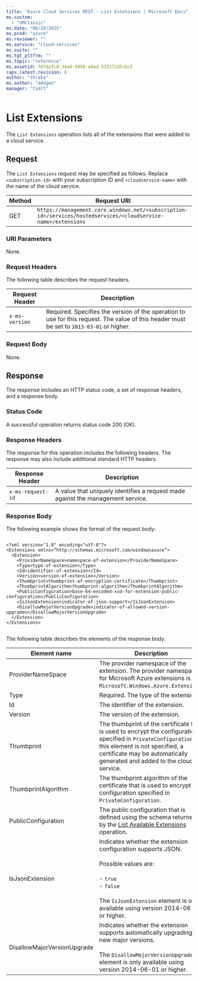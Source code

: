 ```yaml
---
title: "Azure Cloud Services REST - List Extensions | Microsoft Docs"
ms.custom: 
  - "VMClassic"
ms.date: "06/28/2015"
ms.prod: "azure"
ms.reviewer: ""
ms.service: "cloud-services"
ms.suite: ""
ms.tgt_pltfrm: ""
ms.topic: "reference"
ms.assetid: f07dafc0-34a8-4950-a9ad-533172d5cbc5
caps.latest.revision: 8
author: "thraka"
ms.author: "adegeo"
manager: "timlt"
---
```

# List Extensions
The `List Extensions` operation lists all of the extensions that were added to a cloud service.  
  
## Request  
 The `List Extensions` request may be specified as follows. Replace `<subscription-id>` with your subscription ID and `<cloudservice-name>` with the name of the cloud service.  
  
|Method|Request URI|  
|------------|-----------------|  
|GET|`https://management.core.windows.net/<subscription-id>/services/hostedservices/<cloudservice-name>/extensions`|  
  
### URI Parameters  
 None.  
  
### Request Headers  
 The following table describes the request headers.  
  
|Request Header|Description|  
|--------------------|-----------------|  
|`x-ms-version`|Required. Specifies the version of the operation to use for this request. The value of this header must be set to `2013-03-01` or higher.|  
  
### Request Body  
 None.  
  
## Response  
 The response includes an HTTP status code, a set of response headers, and a response body.  
  
### Status Code  
 A successful operation returns status code 200 (OK).  
  
### Response Headers  
 The response for this operation includes the following headers. The response may also include additional standard HTTP headers.  
  
|Response Header|Description|  
|---------------------|-----------------|  
|`x-ms-request-id`|A value that uniquely identifies a request made against the management service.|  
  
### Response Body  
 The following example shows the format of the request body:  
  
```  
  
<?xml version="1.0" encoding="utf-8"?>  
<Extensions xmlns=”http://schemas.microsoft.com/windowsazure”>  
  <Extension>  
    <ProviderNameSpace>namespace-of-extension</ProviderNameSpace>  
    <Type>type-of-extension</Type>  
    <Id>identifier-of-extension</Id>  
    <Version>version-of-extension</Version>  
    <Thumbprint>thumbprint-of-encryption-certificate</Thumbprint>  
    <ThumbprintAlgorithm>thumbprint-algorithm</ThumbprintAlgorithm>  
    <PublicConfiguration>base-64-encoded-xsd-for-extension-public-configuration</PublicConfiguration>  
    <IsJsonExtension>indicator-of-json-support</IsJsonExtension>  
    <DisallowMajorVersionUpgrade>indicator-of-allowed-version-upgrades</DisallowMajorVersionUpgrade>  
  </Extension>  
</Extensions>  
  
```  
  
 The following table describes the elements of the response body.  
  
|Element name|Description|  
|------------------|-----------------|  
|ProviderNameSpace|The provider namespace of the extension. The provider namespace for Microsoft Azure extensions is `Microsoft.Windows.Azure.Extensions`.|  
|Type|Required. The type of the extension.|  
|Id|The identifier of the extension.|  
|Version|The version of the extension.|  
|Thumbprint|The thumbprint of the certificate that is used to encrypt the configuration specified in `PrivateConfiguration`. If this element is not specified, a certificate may be automatically generated and added to the cloud service.|  
|ThumbprintAlgorithm|The thumbprint algorithm of the certificate that is used to encrypt the configuration specified in `PrivateConfiguration`.|  
|PublicConfiguration|The public configuration that is defined using the schema returned by the [List Available Extensions](rest-list-available-extensions.md) operation.|  
|IsJsonExtension|Indicates whether the extension configuration supports JSON.<br /><br /> Possible values are:<br /><br /> -   `true`<br />-   `false`<br /><br /> The `IsJsonExtension` element is only available using version 2014-06-01 or higher.|  
|DisallowMajorVersionUpgrade|Indicates whether the extension supports automatically upgrading to new major versions.<br /><br /> The `DisallowMajorVersionUpgrade` element is only available using version 2014-06-01 or higher.|